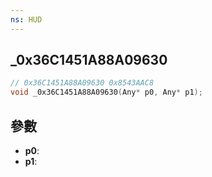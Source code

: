 ```yaml
---
ns: HUD
---
```

## _0x36C1451A88A09630

```c
// 0x36C1451A88A09630 0x8543AAC8
void _0x36C1451A88A09630(Any* p0, Any* p1);
```


## 參數
* **p0**: 
* **p1**: 


